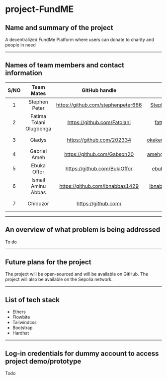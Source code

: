 # project-FundME

## Name and summary of the project
A decentralized FundMe Platform where users can donate to charity and people in need

___

## Names of team members and contact information

<!-- Tables -->
| S/NO | Team Mates | GitHub handle | Email | Role |
| :---: | :---: | :---: | :---: | :---: |
| 1 | Stephen Peter | <https://github.com/stephenpeter666> | <Stephenp672@gmail.com> | Blockchain Developer |
| 2 | Fatima Tolani Olugbenga | <https://github.com/Fatolani> | <fattytolani@gmail.com> | Frontend Developer |
| 3 | Gladys | <https://github.com/202334> | <okekegladys100@gmail.com> | UIUX designer |
| 4 | Gabriel Ameh | <https://github.com/Gabson20> |  <amehgabriel445@gmail.com> | Frontend Developer |
| 5 | Ebuka Offor | <https://github.com/BukiOffor> | <ebuka2264@yahoo.com> | project Lead |
| 6 | Ismail Aminu Abbas  | <https://github.com/ibnabbas1429> | <ibnabbas1981@gmail.com> | Backend Developer |
| 7 | Chibuzor | <https://github.com/> | <yahoo.com> | Content Writer |



___


## An overview of what problem is being addressed

To do

___


## Future plans for the project

The project will be open-sourced and will be available on GitHub. The project will also be available on the Sepolia network.

___

## List of tech stack

- Ethers
- Flowbite
- Tailwindcss
- Bootstrap
- Hardhat
  

___

## Log-in credentials for dummy account to access project demo/prototype

Todo